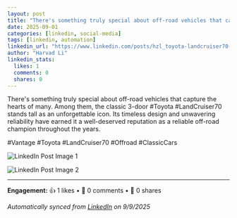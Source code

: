 ```yaml
---
layout: post
title: "There's something truly special about off-road vehicles that capture the hearts "
date: 2025-09-01
categories: [linkedin, social-media]
tags: [linkedin, automation]
linkedin_url: "https://www.linkedin.com/posts/hzl_toyota-landcruiser70-vantage-activity-7368386206952304643-CUIu?utm_source=social_share_send&utm_medium=member_desktop_web&rcm=ACoAACgIgiUBopBfFkIb09--iqWd1iES8bAcsYc"
author: "Harvad Li"
linkedin_stats:
  likes: 1
  comments: 0
  shares: 0
---
```


There's something truly special about off-road vehicles that capture the hearts of many. Among them, the classic 3-door #Toyota #LandCruiser70 stands tall as an unforgettable icon. Its timeless design and unwavering reliability have earned it a well-deserved reputation as a reliable off-road champion throughout the years.

#Vantage #Toyota #LandCruiser70 #Offroad #ClassicCars

![LinkedIn Post Image 1](https://media.licdn.com/dms/image/v2/D4D22AQHPklc1A2Aq9Q/feedshare-shrink_800/B4DZkHEKccH4Ag-/0/1756760168004?e=1760572800&v=beta&t=PnQl8szwdzr-42ZTNHidiXXSDb6OXzayEvDMaSVL-4U)

![LinkedIn Post Image 2](https://media.licdn.com/dms/image/v2/D4D22AQE_bbPcpg-4vg/feedshare-shrink_20/B4DZkHEKcsGgA0-/0/1756760163531?e=1760572800&v=beta&t=314a7-Ss2Vc20yvzCdrlU72YwfuAC5VbzZkvX92u0Z4)

---

**Engagement:** 👍 1 likes • 💬 0 comments • 🔄 0 shares

*Automatically synced from [LinkedIn](https://www.linkedin.com/posts/hzl_toyota-landcruiser70-vantage-activity-7368386206952304643-CUIu?utm_source=social_share_send&utm_medium=member_desktop_web&rcm=ACoAACgIgiUBopBfFkIb09--iqWd1iES8bAcsYc) on 9/9/2025*
